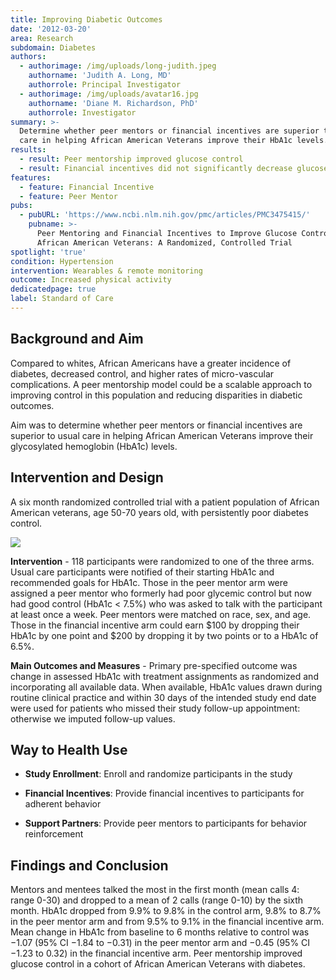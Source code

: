 ```yaml
---
title: Improving Diabetic Outcomes
date: '2012-03-20'
area: Research
subdomain: Diabetes
authors:
  - authorimage: /img/uploads/long-judith.jpeg
    authorname: 'Judith A. Long, MD'
    authorrole: Principal Investigator
  - authorimage: /img/uploads/avatar16.jpg
    authorname: 'Diane M. Richardson, PhD'
    authorrole: Investigator
summary: >-
  Determine whether peer mentors or financial incentives are superior to usual
  care in helping African American Veterans improve their HbA1c levels.
results:
  - result: Peer mentorship improved glucose control
  - result: Financial incentives did not significantly decrease glucose control
features:
  - feature: Financial Incentive
  - feature: Peer Mentor
pubs:
  - pubURL: 'https://www.ncbi.nlm.nih.gov/pmc/articles/PMC3475415/'
    pubname: >-
      Peer Mentoring and Financial Incentives to Improve Glucose Control in
      African American Veterans: A Randomized, Controlled Trial
spotlight: 'true'
condition: Hypertension
intervention: Wearables & remote monitoring
outcome: Increased physical activity
dedicatedpage: true
label: Standard of Care
---
```

## Background and Aim

Compared to whites, African Americans have a greater incidence of diabetes, decreased control, and higher rates of micro-vascular complications. A peer mentorship model could be a scalable approach to improving control in this population and reducing disparities in diabetic outcomes.

Aim was to determine whether peer mentors or financial incentives are superior to usual care in helping African American Veterans improve their glycosylated hemoglobin (HbA1c) levels.

## Intervention and Design

A six month randomized controlled trial with a patient population of African American veterans, age 50-70 years old, with persistently poor diabetes control.

![](/img/uploads/nihms-410510-f0001.jpg)

**Intervention** - 118 participants were randomized to one of the three arms. Usual care participants were notified of their starting HbA1c and recommended goals for HbA1c. Those in the peer mentor arm were assigned a peer mentor who formerly had poor glycemic control but now had good control (HbA1c < 7.5%) who was asked to talk with the participant at least once a week. Peer mentors were matched on race, sex, and age. Those in the financial incentive arm could earn $100 by dropping their HbA1c by one point and $200 by dropping it by two points or to a HbA1c of 6.5%.

**Main Outcomes and Measures** - Primary pre-specified outcome was change in assessed HbA1c with treatment assignments as randomized and incorporating all available data. When available, HbA1c values drawn during routine clinical practice and within 30 days of the intended study end date were used for patients who missed their study follow-up appointment: otherwise we imputed follow-up values.

## Way to Health Use

- **Study Enrollment**: Enroll and randomize participants in the study

- **Financial Incentives**: Provide financial incentives to participants for adherent behavior

- **Support Partners**: Provide peer mentors to participants for behavior reinforcement

## Findings and Conclusion

Mentors and mentees talked the most in the first month (mean calls 4: range 0-30) and dropped to a mean of 2 calls (range 0-10) by the sixth month. HbA1c dropped from 9.9% to 9.8% in the control arm, 9.8% to 8.7% in the peer mentor arm and from 9.5% to 9.1% in the financial incentive arm. Mean change in HbA1c from baseline to 6 months relative to control was −1.07 (95% CI −1.84 to −0.31) in the peer mentor arm and −0.45 (95% CI −1.23 to 0.32) in the financial incentive arm.
Peer mentorship improved glucose control in a cohort of African American Veterans with diabetes.
